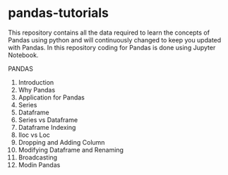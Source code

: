 # pandas-tutorials
This repository contains all the data required to learn the concepts of Pandas using python and will continuously changed to keep you updated with Pandas. In this repository coding for Pandas is done using Jupyter Notebook.

PANDAS 

1. Introduction 
2. Why Pandas 
3. Application for Pandas 
4. Series 
5. Dataframe 
6. Series vs Dataframe 
7. Dataframe Indexing 
8. Iloc vs Loc 
9. Dropping and Adding Column 
10. Modifying Dataframe and Renaming 
11. Broadcasting 
12. Modin Pandas 